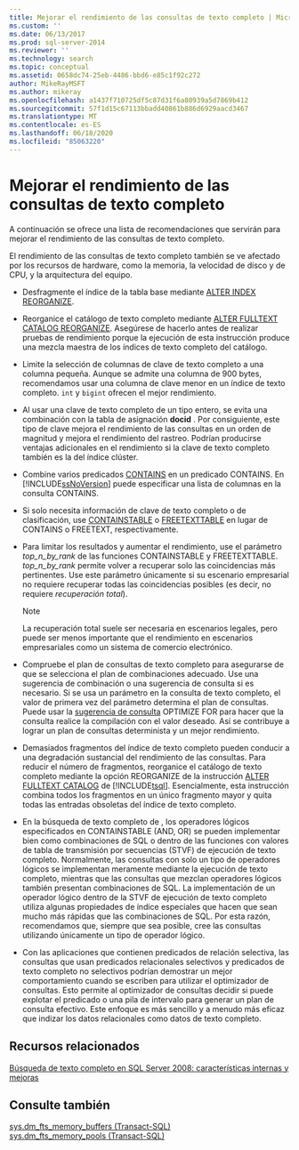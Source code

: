 ```yaml
---
title: Mejorar el rendimiento de las consultas de texto completo | Microsoft Docs
ms.custom: ''
ms.date: 06/13/2017
ms.prod: sql-server-2014
ms.reviewer: ''
ms.technology: search
ms.topic: conceptual
ms.assetid: 0658dc74-25eb-4486-bbd6-e85c1f92c272
author: MikeRayMSFT
ms.author: mikeray
ms.openlocfilehash: a1437f710725df5c87d31f6a80939a5d7869b412
ms.sourcegitcommit: 57f1d15c67113bbadd40861b886d6929aacd3467
ms.translationtype: MT
ms.contentlocale: es-ES
ms.lasthandoff: 06/18/2020
ms.locfileid: "85063220"
---
```

# <a name="improve-the-performance-of-full-text-queries"></a>Mejorar el rendimiento de las consultas de texto completo
  A continuación se ofrece una lista de recomendaciones que servirán para mejorar el rendimiento de las consultas de texto completo.  
  
 El rendimiento de las consultas de texto completo también se ve afectado por los recursos de hardware, como la memoria, la velocidad de disco y de CPU, y la arquitectura del equipo.  
  
-   Desfragmente el índice de la tabla base mediante [ALTER INDEX REORGANIZE](/sql/t-sql/statements/alter-index-transact-sql).  
  
-   Reorganice el catálogo de texto completo mediante [ALTER FULLTEXT CATALOG REORGANIZE](/sql/t-sql/statements/alter-fulltext-catalog-transact-sql). Asegúrese de hacerlo antes de realizar pruebas de rendimiento porque la ejecución de esta instrucción produce una mezcla maestra de los índices de texto completo del catálogo.  
  
-   Limite la selección de columnas de clave de texto completo a una columna pequeña. Aunque se admite una columna de 900 bytes, recomendamos usar una columna de clave menor en un índice de texto completo. `int` y `bigint` ofrecen el mejor rendimiento.  
  
-   Al usar una clave de texto completo de un tipo entero, se evita una combinación con la tabla de asignación **docid** . Por consiguiente, este tipo de clave mejora el rendimiento de las consultas en un orden de magnitud y mejora el rendimiento del rastreo. Podrían producirse ventajas adicionales en el rendimiento si la clave de texto completo también es la del índice clúster.  
  
-   Combine varios predicados [CONTAINS](/sql/t-sql/queries/contains-transact-sql) en un predicado CONTAINS. En [!INCLUDE[ssNoVersion](../../includes/ssnoversion-md.md)] puede especificar una lista de columnas en la consulta CONTAINS.  
  
-   Si solo necesita información de clave de texto completo o de clasificación, use [CONTAINSTABLE](/sql/relational-databases/system-functions/containstable-transact-sql) o [FREETEXTTABLE](/sql/relational-databases/system-functions/freetexttable-transact-sql) en lugar de CONTAINS o FREETEXT, respectivamente.  
  
-   Para limitar los resultados y aumentar el rendimiento, use el parámetro *top_n_by_rank* de las funciones CONTAINSTABLE y FREETEXTTABLE. *top_n_by_rank* permite volver a recuperar solo las coincidencias más pertinentes. Use este parámetro únicamente si su escenario empresarial no requiere recuperar todas las coincidencias posibles (es decir, no requiere *recuperación total*).  
  
    > [!NOTE]  
    >  La recuperación total suele ser necesaria en escenarios legales, pero puede ser menos importante que el rendimiento en escenarios empresariales como un sistema de comercio electrónico.  
  
-   Compruebe el plan de consultas de texto completo para asegurarse de que se selecciona el plan de combinaciones adecuado. Use una sugerencia de combinación o una sugerencia de consulta si es necesario. Si se usa un parámetro en la consulta de texto completo, el valor de primera vez del parámetro determina el plan de consultas. Puede usar la [sugerencia de consulta](/sql/t-sql/queries/hints-transact-sql-query) OPTIMIZE FOR para hacer que la consulta realice la compilación con el valor deseado. Así se contribuye a lograr un plan de consultas determinista y un mejor rendimiento.  
  
-   Demasiados fragmentos del índice de texto completo pueden conducir a una degradación sustancial del rendimiento de las consultas. Para reducir el número de fragmentos, reorganice el catálogo de texto completo mediante la opción REORGANIZE de la instrucción [ALTER FULLTEXT CATALOG](/sql/t-sql/statements/alter-fulltext-catalog-transact-sql) de [!INCLUDE[tsql](../../includes/tsql-md.md)]. Esencialmente, esta instrucción combina todos los fragmentos en un único fragmento mayor y quita todas las entradas obsoletas del índice de texto completo.  
  
-   En la búsqueda de texto completo de , los operadores lógicos especificados en CONTAINSTABLE (AND, OR) se pueden implementar bien como combinaciones de SQL o dentro de las funciones con valores de tabla de transmisión por secuencias (STVF) de ejecución de texto completo. Normalmente, las consultas con solo un tipo de operadores lógicos se implementan meramente mediante la ejecución de texto completo, mientras que las consultas que mezclan operadores lógicos también presentan combinaciones de SQL. La implementación de un operador lógico dentro de la STVF de ejecución de texto completo utiliza algunas propiedades de índice especiales que hacen que sean mucho más rápidas que las combinaciones de SQL. Por esta razón, recomendamos que, siempre que sea posible, cree las consultas utilizando únicamente un tipo de operador lógico.  
  
-   Con las aplicaciones que contienen predicados de relación selectiva, las consultas que usan predicados relacionales selectivos y predicados de texto completo no selectivos podrían demostrar un mejor comportamiento cuando se escriben para utilizar el optimizador de consultas. Esto permite al optimizador de consultas decidir si puede explotar el predicado o una pila de intervalo para generar un plan de consulta efectivo. Este enfoque es más sencillo y a menudo más eficaz que indizar los datos relacionales como datos de texto completo.  
  
## <a name="related-resources"></a>Recursos relacionados  
 [Búsqueda de texto completo en SQL Server 2008: características internas y mejoras](https://go.microsoft.com/fwlink/?LinkId=129544)  
  
## <a name="see-also"></a>Consulte también  
 [sys.dm_fts_memory_buffers &#40;Transact-SQL&#41;](/sql/relational-databases/system-dynamic-management-views/sys-dm-fts-memory-buffers-transact-sql)   
 [sys.dm_fts_memory_pools &#40;Transact-SQL&#41;](/sql/relational-databases/system-dynamic-management-views/sys-dm-fts-memory-pools-transact-sql)  
  
  

